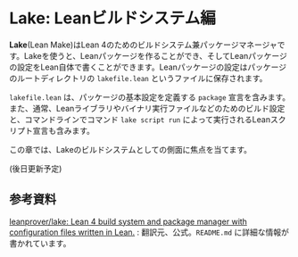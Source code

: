 # Lake: Leanビルドシステム編

**Lake**(Lean Make)はLean 4のためのビルドシステム兼パッケージマネージャです。Lakeを使うと、Leanパッケージを作ることができ、そしてLeanパッケージの設定をLean自体で書くことができます。Leanパッケージの設定はパッケージのルートディレクトリの ``lakefile.lean`` というファイルに保存されます。

``lakefile.lean`` は、パッケージの基本設定を定義する ``package`` 宣言を含みます。また、通常、Leanライブラリやバイナリ実行ファイルなどのためのビルド設定と、コマンドラインでコマンド ``lake script run`` によって実行されるLeanスクリプト宣言も含みます。

この章では、Lakeのビルドシステムとしての側面に焦点を当てます。

(後日更新予定)

<!--
## Lakeに関する用語集 (他の記述より、訳語や訳内容が不正確な可能性が高いです)

ここではビルドに関する用語に絞って紹介します。

* *target*(**ターゲット**)は**Lakeにおけるビルド対象の基本単位**です(タクティク証明におけるターゲットとは全く異なります)。パッケージはいくつでもターゲットを定義することができます。各ターゲットには名前があり、その名前は(コマンド ``lake build <target_name>`` を使って)Lakeにターゲットのビルドを指示したり、ターゲットのビルド状況を内部的に追跡するために使われます。Lakeはビルトインのターゲット型を3つ(Leanライブラリ、バイナリ実行ファイル、他言語ライブラリ)定義していますが、ユーザーは独自のカスタムターゲット型を定義することもできます。複雑な型(パッケージ、ライブラリ、モジュール)には複数のファセットがあり、それぞれが別個のビルド可能なターゲットとしてみなされます。

* *Lean library*(**Leanライブラリ**)は単一の設定を共有するモジュールの集まりです。ライブラリに含まれるモジュールはそのソースディレクトリ、*module roots*の集まり、*module globs*の集まりによって定義されます。

* *Lean binary executable*(**Leanバイナリ実行ファイル**)は、*root*(**ルート**)と呼ばれる、``main`` 定義を持つLeanモジュールからビルドされるファイルです。これは、Leanがインストールされていないコンピュータ上でも実行可能なバイナリ実行ファイルです。

* *external library*(**外部言語ライブラリ**)は、パッケージ内のLeanコードが機能するために必要とする、外部言語(C言語など)のネイティブかつ静的なライブラリです。例えば、パッケージ内のLeanコードは ``@[extern]`` を使って外部言語で書かれたコードを呼び出すことがあります。``extern_lib`` ターゲットは、外部言語ライブラリが必要であることをLakeに伝え、必要な外部言語ライブラリをビルドする方法をLakeに指示するために使われます。Lakeは、Leanコードが、必要とする外部言語関数(より厳密には、外部言語シンボル)にアクセスできるように、適切な時に外部言語ライブラリを自動的にリンクします。

* *facet*(**ファセット**)は、他の組織単位(パッケージ、モジュール、ライブラリ)からビルドされる要素のことです。例えば、Lakeは一つのモジュールから ``olean``、``ilean``、``c``、``o`` ファイルを生成します。これらの各要素はモジュールのファセットと呼ばれます。同様に、Lakeはライブラリから静的バイナリと共有バイナリの両方をビルドすることができます。したがって、ライブラリは ``static`` ファセットと ``shared`` ファセットを持つと言えます。Lakeでは、ユーザーがモジュールやパッケージからビルドされる独自のカスタムファセットを定義することもできますが、現在、この機能は実験的なもので、まだドキュメント化されていません。

* *trace*(**トレース**)は、与えられたターゲットが最新かどうかを検証するために使われるデータの一部(一般的にはハッシュ)です。ビルドされたターゲットと一緒に保存されたトレースが、ビルド中に計算されたトレースと一致する場合、ターゲットは最新であるとみなされます。ターゲットのトレースは様々な**入力**(ソースファイル、Leanツールチェーン、インポートファイルなど)から導き出されます。
-->

## 参考資料

[leanprover/lake: Lean 4 build system and package manager with configuration files written in Lean.](https://github.com/leanprover/lake) : 翻訳元、公式。``README.md`` に詳細な情報が書かれています。
